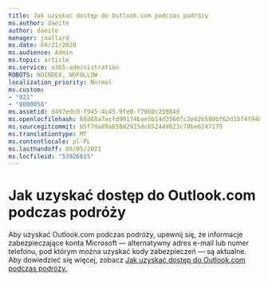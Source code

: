```yaml
---
title: Jak uzyskać dostęp do Outlook.com podczas podróży
ms.author: daeite
author: daeite
manager: joallard
ms.date: 04/21/2020
ms.audience: Admin
ms.topic: article
ms.service: o365-administration
ROBOTS: NOINDEX, NOFOLLOW
localization_priority: Normal
ms.custom:
- "921"
- "8000056"
ms.assetid: d497edc0-f945-4c45-9fe0-f7060c259848
ms.openlocfilehash: 68d68a7acfd99174bae5b14d3560fc2e02b580bf62d1bf4f948543708c901a8e
ms.sourcegitcommit: b5f7da89a650d2915dc652449623c78be6247175
ms.translationtype: MT
ms.contentlocale: pl-PL
ms.lasthandoff: 08/05/2021
ms.locfileid: "53926615"
---
```

# <a name="how-to-access-outlookcom-while-traveling"></a>Jak uzyskać dostęp do Outlook.com podczas podróży

Aby uzyskać Outlook.com podczas podróży, upewnij się, że informacje zabezpieczające konta Microsoft — alternatywny adres e-mail lub numer telefonu, pod którym można uzyskać kody zabezpieczeń — są aktualne. Aby dowiedzieć się więcej, zobacz [Jak uzyskać dostęp do Outlook.com podczas podróży.](https://support.office.com/article/c44f16da-7156-4890-853c-286aafeda87e?wt.mc_id=Office_Outlook_com_Alchemy)

